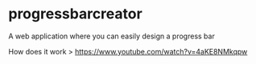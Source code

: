 # progressbarcreator
A web application where you can easily design a progress bar


How does it work >
https://www.youtube.com/watch?v=4aKE8NMkqpw
